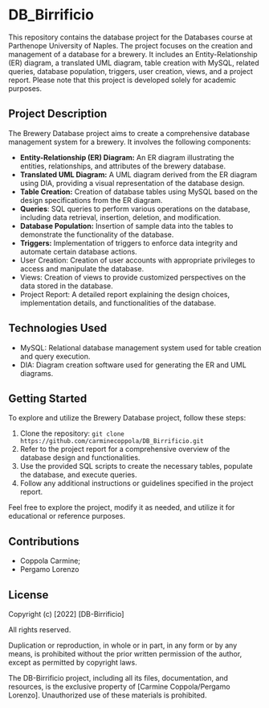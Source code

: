 # DB_Birrificio

This repository contains the database project for the Databases course at Parthenope University of Naples. The project focuses on the creation and management of a database for a brewery. It includes an Entity-Relationship (ER) diagram, a translated UML diagram, table creation with MySQL, related queries, database population, triggers, user creation, views, and a project report. Please note that this project is developed solely for academic purposes.

## Project Description

The Brewery Database project aims to create a comprehensive database management system for a brewery. It involves the following components:

- **Entity-Relationship (ER) Diagram:** An ER diagram illustrating the entities, relationships, and attributes of the brewery database.
- **Translated UML Diagram:** A UML diagram derived from the ER diagram using DIA, providing a visual representation of the database design.
- **Table Creation:** Creation of database tables using MySQL based on the design specifications from the ER diagram.
- **Queries**: SQL queries to perform various operations on the database, including data retrieval, insertion, deletion, and modification.
- **Database Population:** Insertion of sample data into the tables to demonstrate the functionality of the database.
- **Triggers:** Implementation of triggers to enforce data integrity and automate certain database actions.
- User Creation: Creation of user accounts with appropriate privileges to access and manipulate the database.
- Views: Creation of views to provide customized perspectives on the data stored in the database.
- Project Report: A detailed report explaining the design choices, implementation details, and functionalities of the database.

## Technologies Used

- MySQL: Relational database management system used for table creation and query execution.
- DIA: Diagram creation software used for generating the ER and UML diagrams.

## Getting Started

To explore and utilize the Brewery Database project, follow these steps:

1. Clone the repository: `git clone https://github.com/carminecoppola/DB_Birrificio.git`
2. Refer to the project report for a comprehensive overview of the database design and functionalities.
3. Use the provided SQL scripts to create the necessary tables, populate the database, and execute queries.
4. Follow any additional instructions or guidelines specified in the project report.

Feel free to explore the project, modify it as needed, and utilize it for educational or reference purposes.

## Contributions

- Coppola Carmine;
- Pergamo Lorenzo
## License

Copyright (c) [2022] [DB-Birrificio]

All rights reserved.

Duplication or reproduction, in whole or in part, in any form or by any means, is prohibited without the prior written permission of the author, except as permitted by copyright laws.

The DB-Birrificio project, including all its files, documentation, and resources, is the exclusive property of [Carmine Coppola/Pergamo Lorenzo]. Unauthorized use of these materials is prohibited.
